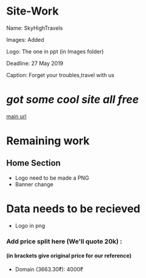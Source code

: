# Site-Work

Name: SkyHighTravels

Images: Added

Logo: The one in ppt (in Images folder)

Deadline: 27 May 2019

Caption: Forget your troubles,travel with us

# _got some cool site all free_

[main url](https://colorlib.com/wp/free-travel-website-templates/)

# Remaining work

## Home Section

- Logo need to be made a PNG
- Banner change

# Data needs to be recieved

- Logo in png

### Add price split here (We'll quote 20k) :

#### (in brackets give original price for our reference)

- Domain (3663.30₹): 4000₹

